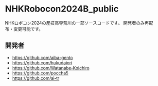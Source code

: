 # NHKRobocon2024B_public
NHKロボコン2024の産技高専荒川の一部ソースコードです。
開発者のみ再配布・変更可能です。

## 開発者
- https://github.com/aiba-gento
- https://github.com/hukudaiori
- https://github.com/Watanabe-Koichiro
- https://github.com/poccha5
- https://github.com/ai-tr
